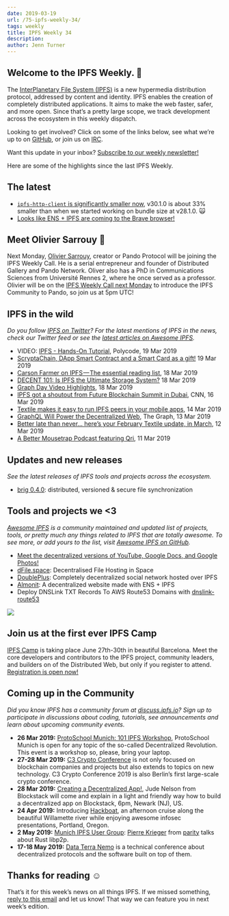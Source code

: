```yaml
---
date: 2019-03-19
url: /75-ipfs-weekly-34/
tags: weekly
title: IPFS Weekly 34
description:
author: Jenn Turner
---
```


## Welcome to the IPFS Weekly. 👋

The [InterPlanetary File System (IPFS)](https://ipfs.io/) is a new hypermedia distribution protocol, addressed by content and identity. IPFS enables the creation of completely distributed applications. It aims to make the web faster, safer, and more open. Since that’s a pretty large scope, we track development across the ecosystem in this weekly dispatch.

Looking to get involved? Click on some of the links below, see what we’re up to on [GitHub](https://github.com/ipfs), or join us on [IRC](https://riot.im/app/#/room/#ipfs:matrix.org).

Want this update in your inbox? [Subscribe to our weekly newsletter!](http://eepurl.com/gL2Pi5)

Here are some of the highlights since the last IPFS Weekly.

## The latest

- [`ipfs-http-client` is significantly smaller now](https://twitter.com/_alanshaw/status/1106500694452985856), v30.1.0 is about 33% smaller than when we started working on bundle size at v28.1.0. 🙀
- [Looks like ENS + IPFS are coming to the Brave browser!](https://twitter.com/ensdomains/status/1105565560224563202)

## Meet Olivier Sarrouy 👋

Next Monday, [Olivier Sarrouy](https://twitter.com/osarrouy), creator or Pando Protocol will be joining the IPFS Weekly Call. He is a serial entrepreneur and founder of Distributed Gallery and Pando Network. Oliver also has a PhD in Communications Sciences from Université Rennes 2, where he once served as a professor. Olivier will be on the [IPFS Weekly Call next Monday](https://github.com/ipfs/team-mgmt#-ipfs-weekly-call--formerly-known-as-ipfs-all-hands-call) to introduce the IPFS Community to Pando, so join us at 5pm UTC!

## IPFS in the wild

_Do you follow [IPFS on Twitter](https://twitter.com/IPFSbot)? For the latest mentions of IPFS in the news, check our Twitter feed or see the [latest articles on Awesome IPFS](https://awesome.ipfs.io/categories/articles/)._

- VIDEO: [IPFS - Hands-On Tutorial](https://www.youtube.com/watch?v=KIEq2FyMczs), Polycode, 19 Mar 2019
- [ScryptaChain, DApp Smart Contract and a Smart Card as a gift!](https://fabryprog.blogspot.com/2019/03/scrypta-chain-dapp-smart-contract-smart-card.html) 19 Mar 2019
- [Carson Farmer on IPFS — The essential reading list](https://medium.com/textileio/carson-farmer-on-ipfs-the-essential-reading-list-57c978cfb951), 18 Mar 2019
- [DECENT 101: Is IPFS the Ultimate Storage System?](https://decent.ch/decent101/decent-101-is-ipfs-the-ultimate-storage-system/) 18 Mar 2019
- [Graph Day Video Highlights](https://medium.com/graphprotocol/graph-day-video-highlights-eee20074a9c7), 18 Mar 2019
- [IPFS got a shoutout from Future Blockchain Summit in Dubai](https://twitter.com/NovaCryptoLTD/status/1106861718544760832), CNN, 16 Mar 2019
- [Textile makes it easy to run IPFS peers in your mobile apps](https://medium.com/textileio/textile-makes-it-easy-to-run-ipfs-peers-in-your-mobile-apps-f797af98311b), 14 Mar 2019
- [GraphQL Will Power the Decentralized Web](https://medium.com/graphprotocol/graphql-will-power-the-decentralized-web-d7443a69c69a), The Graph, 13 Mar 2019
- [Better late than never… here’s your February Textile update, in March](https://medium.com/textileio/textile-update-february-2019-71dea91c084a), 12 Mar 2019
- [A Better Mousetrap Podcast featuring Qri](https://qri.io/blog/a_better_mousetrap_podcast/), 11 Mar 2019

## Updates and new releases

_See the latest releases of IPFS tools and projects across the ecosystem._

- [brig 0.4.0](https://github.com/sahib/brig/blob/master/CHANGELOG.md): distributed, versioned & secure file synchronization

## Tools and projects we <3

_[Awesome IPFS](https://awesome.ipfs.io/) is a community maintained and updated list of projects, tools, or pretty much any things related to IPFS that are totally awesome. To see more, or add yours to the list, visit [Awesome IPFS on GitHub](https://github.com/ipfs/awesome-ipfs)._

- [Meet the decentralized versions of YouTube, Google Docs, and Google Photos!](https://en.softonic.com/articles/decentralized-apps)
- [dFile.space](https://dfile.space/): Decentralised File Hosting in Space
- [DoublePlus](https://ipfs.io/ipns/ipfs.doubleplus.io): Completely decentralized social network hosted over IPFS
- [Almonit](almonit.eth): A decentralized website made with ENS + IPFS
- Deploy DNSLink TXT Records To AWS Route53 Domains with [dnslink-route53](https://github.com/RTradeLtd/dnslink-route53)

![](https://ipfs.io/ipfs/Qmd11gtyigpCjo4MfzXuj9MKuMF3Dj1EZEvbNRZeQE1jd4)

## Join us at the first ever IPFS Camp

[IPFS Camp](https://blog.ipfs.io/72-ann-ipfs-camp/) is taking place June 27th-30th in beautiful Barcelona. Meet the core developers and contributors to the IPFS project, community leaders, and builders on of the Distributed Web, but only if you register to attend. [Registration is open now!](https://camp.ipfs.io/)

## Coming up in the Community

_Did you know IPFS has a community forum at [discuss.ipfs.io](https://discuss.ipfs.io/)? Sign up to participate in discussions about coding, tutorials, see announcements and learn about upcoming community events._

- **26 Mar 2019:** [ProtoSchool Munich: 101 IPFS Workshop](https://www.meetup.com/Munich-IPFS-User-Group/events/259839294), ProtoSchool Munich is open for any topic of the so-called Decentralized Revolution. This event is a workshop so, please, bring your laptop.
- **27-28 Mar 2019:** [C3 Crypto Conference](https://crypto-conference.com/) is not only focused on blockchain companies and projects but also extends to topics on new technology. C3 Crypto Conference 2019 is also Berlin’s first large-scale crypto conference.
- **28 Mar 2019:** [Creating a Decentralized App!](https://www.meetup.com/Blockstack-Newark-the-New-Internet-for-Decentralized-Apps/events/257563100/?_xtd=gqFyqTE4NzU3MjE5NKFwo3dlYg&from=ref), Jude Nelson from Blockstack will come and explain in a light and friendly way how to build a decentralized app on Blockstack, 6pm, Newark (NJ), US.
- **24 Apr 2019:** Introducing [Hackboat](https://hackboat.org/), an afternoon cruise along the beautiful Willamette river while enjoying awesome infosec presentations, Portland, Oregon.
- **2 May 2019:** [Munich IPFS User Group](https://www.meetup.com/de-DE/Munich-IPFS-User-Group/events/259762490/): [Pierre Krieger](https://twitter.com/tomaka17) from [parity](https://www.parity.io/) talks about Rust libp2p.
- **17-18 May 2019:** [Data Terra Nemo](https://dtn.is/) is a technical conference about decentralized protocols and the software built on top of them.

## Thanks for reading ☺️

That’s it for this week’s news on all things IPFS. If we missed something, [reply to this email](mailto:newsletter@ipfs.io) and let us know! That way we can feature you in next week’s edition.

